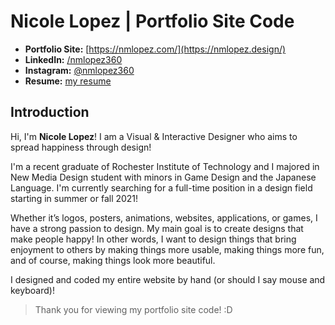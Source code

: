 # Nicole Lopez | Portfolio Site Code
- **Portfolio Site:** [https://nmlopez.com/](https://nmlopez.design/)
- **LinkedIn:** [/nmlopez360](https://www.linkedin.com/in/nmlopez360/)
- **Instagram:** [@nmlopez360](https://www.instagram.com/nmlopez360/)
- **Resume:** [my resume](https://nmlopez.design/documents/NicoleLopez_Resume.pdf)

## Introduction
Hi, I'm **Nicole Lopez**!
I am a Visual & Interactive Designer who aims to spread happiness through design!

I'm a recent graduate of Rochester Institute of Technology and I majored in New Media Design student with minors in Game Design and the Japanese Language. I'm currently searching for a full-time position in a design field starting in summer or fall 2021!

Whether it’s logos, posters, animations, websites, applications, or games, I have a strong passion to design. My main goal is to create designs that make people happy! In other words, I want to design things that bring enjoyment to others by making things more usable, making things more fun, and of course, making things look more beautiful.

I designed and coded my entire website by hand (or should I say mouse and keyboard)!

>Thank you for viewing my portfolio site code! :D